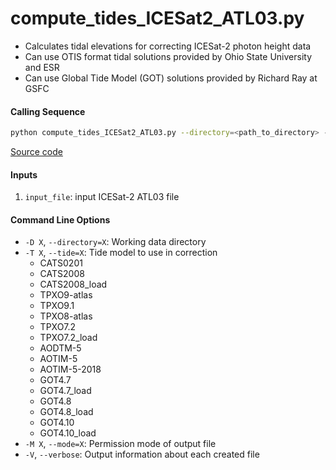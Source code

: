 compute_tides_ICESat2_ATL03.py
==============================

- Calculates tidal elevations for correcting ICESat-2 photon height data
- Can use OTIS format tidal solutions provided by Ohio State University and ESR
- Can use Global Tide Model (GOT) solutions provided by Richard Ray at GSFC

#### Calling Sequence
```bash
python compute_tides_ICESat2_ATL03.py --directory=<path_to_directory> --tide=<model> input_file
```
[Source code](https://github.com/tsutterley/pyTMD/blob/master/compute_tides_ICESat2_ATL03.py)

#### Inputs
 1. `input_file`: input ICESat-2 ATL03 file

#### Command Line Options
 - `-D X`, `--directory=X`: Working data directory
 - `-T X`, `--tide=X`: Tide model to use in correction
     * CATS0201
     * CATS2008
     * CATS2008_load
     * TPXO9-atlas
     * TPXO9.1
     * TPXO8-atlas
     * TPXO7.2
     * TPXO7.2_load
     * AODTM-5
     * AOTIM-5
     * AOTIM-5-2018
     * GOT4.7
     * GOT4.7_load
     * GOT4.8
     * GOT4.8_load
     * GOT4.10
     * GOT4.10_load
 - `-M X`, `--mode=X`: Permission mode of output file
 - `-V`, `--verbose`: Output information about each created file
